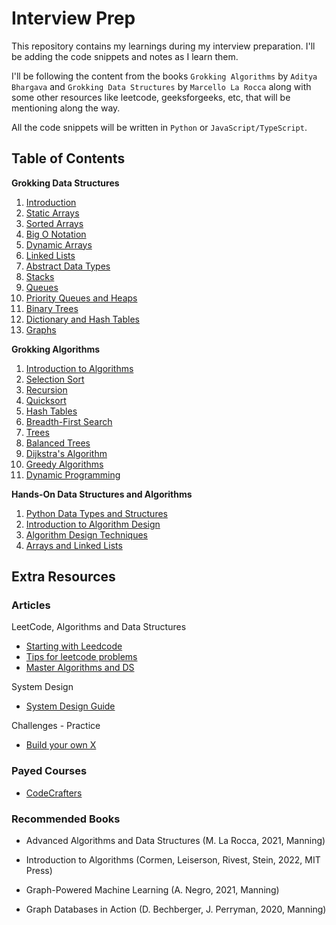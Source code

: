 # Interview Prep

This repository contains my learnings during my interview preparation. I'll be adding the code snippets and notes as I learn them.

I'll be following the content from the books `Grokking Algorithms` by `Aditya Bhargava` and `Grokking Data Structures` by `Marcello La Rocca` along with some other resources like leetcode, geeksforgeeks, etc, that will be mentioning along the way.

All the code snippets will be written in `Python` or `JavaScript/TypeScript`.

## Table of Contents

**Grokking Data Structures**

1. [Introduction](./grokking-data-structures/01-ds-introduction/README.md)
2. [Static Arrays](./grokking-data-structures/02-static-arrays/README.md)
3. [Sorted Arrays](./grokking-data-structures/03-sorted-arrays/README.md)
4. [Big O Notation](./grokking-data-structures/04-big-o-notation/README.md)
5. [Dynamic Arrays](./grokking-data-structures/05-dynamic-arrays/README.md)
6. [Linked Lists](./grokking-data-structures/06-linked-lists/README.md)
7. [Abstract Data Types](./grokking-data-structures/07-abstract-data-types/README.md)
8. [Stacks](./grokking-data-structures/08-stacks/README.md)
9. [Queues](./grokking-data-structures/09-queues/README.md)
10. [Priority Queues and Heaps](./grokking-data-structures/10-priority-queues-heaps/README.md)
11. [Binary Trees](./grokking-data-structures/11-binary-trees/README.md)
12. [Dictionary and Hash Tables](./grokking-data-structures/12-dict-hash-tables/README.md)
13. [Graphs](./grokking-data-structures/13-graphs/README.md)

**Grokking Algorithms**

1. [Introduction to Algorithms](./grokking-algorithms/01-introduction-to-algorithms/README.md)
2. [Selection Sort](./grokking-algorithms/02-selection-sort/README.md)
3. [Recursion](./grokking-algorithms/03-recursion/README.md)
4. [Quicksort](./grokking-algorithms/04-quicksort/README.md)
5. [Hash Tables](./grokking-algorithms/05-hash-tables/README.md)
6. [Breadth-First Search](./grokking-algorithms/06-breadth-first-search/README.md)
7. [Trees](./grokking-algorithms/07-trees/README.md)
8. [Balanced Trees](./grokking-algorithms/08-balanced-trees/README.md)
9. [Dijkstra's Algorithm](./grokking-algorithms/09-dijkstra-algorithm/README.md)
10. [Greedy Algorithms](./grokking-algorithms/10-greedy-algo/README.md)
11. [Dynamic Programming](./grokking-algorithms/11-dynamic-programming/README.md)

**Hands-On Data Structures and Algorithms**

1. [Python Data Types and Structures](./hands-on-ds-algo/01-python-dt/README.md)
2. [Introduction to Algorithm Design](./hands-on-ds-algo/02-intro-algo-design/README.md)
3. [Algorithm Design Techniques](./hands-on-ds-algo/03-algo-design-techniques/README.md)
4. [Arrays and Linked Lists](./hands-on-ds-algo/04-arrays-linked-lists/README.md)

## Extra Resources

### Articles

LeetCode, Algorithms and Data Structures

- [Starting with Leedcode](https://medium.com/algomaster-io/how-to-start-leetcode-in-2025-as-a-beginner-5306b44e42f9)
- [Tips for leetcode problems](https://medium.com/algomaster-io/leetcode-was-hard-until-i-learned-these-15-patterns-19d15f6d71f1)
- [Master Algorithms and DS](https://medium.com/algomaster-io/how-i-mastered-data-structures-and-algorithms-eb8c5273c56d)

System Design

- [System Design Guide](https://medium.com/algomaster-io/a-step-by-step-guide-to-system-design-interviews-a11fdc522d0d)

Challenges - Practice

- [Build your own X](https://github.com/codecrafters-io/build-your-own-x)

### Payed Courses

- [CodeCrafters](https://codecrafters.io/)

### Recommended Books

- Advanced Algorithms and Data Structures (M. La Rocca, 2021, Manning)

- Introduction to Algorithms (Cormen, Leiserson, Rivest, Stein, 2022, MIT Press)

- Graph-Powered Machine Learning (A. Negro, 2021, Manning)

- Graph Databases in Action (D. Bechberger, J. Perryman, 2020, Manning)

